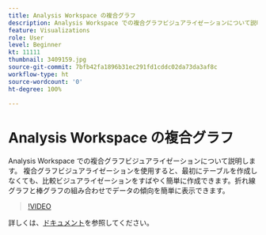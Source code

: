 ```yaml
---
title: Analysis Workspace の複合グラフ
description: Analysis Workspace での複合グラフビジュアライゼーションについて説明します。 複合グラフビジュアライゼーションを使用すると、最初にテーブルを作成しなくても、比較ビジュアライゼーションをすばやく簡単に作成できます。折れ線グラフと棒グラフの組み合わせでデータの傾向を簡単に表示できます。
feature: Visualizations
role: User
level: Beginner
kt: 11111
thumbnail: 3409159.jpg
source-git-commit: 7bfb42fa1896b31ec291fd1cddc02da73da3af8c
workflow-type: ht
source-wordcount: '0'
ht-degree: 100%

---
```



# Analysis Workspace の複合グラフ

Analysis Workspace での複合グラフビジュアライゼーションについて説明します。 複合グラフビジュアライゼーションを使用すると、最初にテーブルを作成しなくても、比較ビジュアライゼーションをすばやく簡単に作成できます。折れ線グラフと棒グラフの組み合わせでデータの傾向を簡単に表示できます。

>[!VIDEO](https://video.tv.adobe.com/v/3409159/?quality=12&learn=on)

詳しくは、[ドキュメント](https://experienceleague.adobe.com/docs/analytics/analyze/analysis-workspace/visualizations/combo-charts.html?lang=ja)を参照してください。

